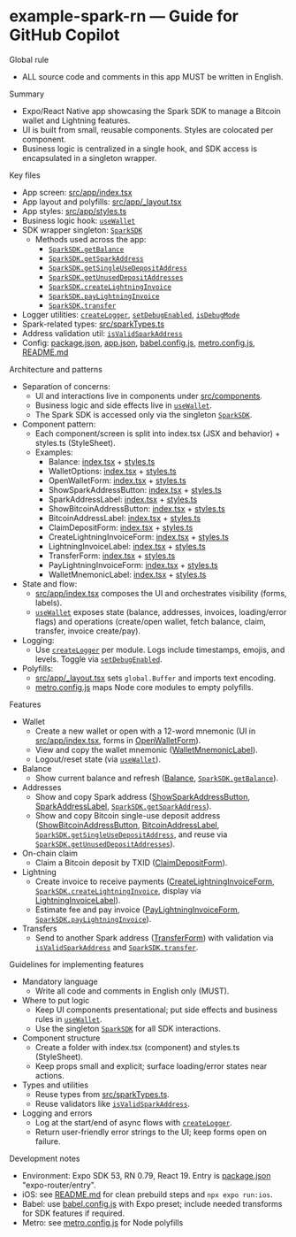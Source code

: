 # example-spark-rn — Guide for GitHub Copilot

Global rule
- ALL source code and comments in this app MUST be written in English.

Summary
- Expo/React Native app showcasing the Spark SDK to manage a Bitcoin wallet and Lightning features.
- UI is built from small, reusable components. Styles are colocated per component.
- Business logic is centralized in a single hook, and SDK access is encapsulated in a singleton wrapper.

Key files
- App screen: [src/app/index.tsx](src/app/index.tsx)
- App layout and polyfills: [src/app/_layout.tsx](src/app/_layout.tsx)
- App styles: [src/app/styles.ts](src/app/styles.ts)
- Business logic hook: [`useWallet`](src/hooks/useWallet.ts)
- SDK wrapper singleton: [`SparkSDK`](src/spark.ts)
  - Methods used across the app:
    - [`SparkSDK.getBalance`](src/spark.ts)
    - [`SparkSDK.getSparkAddress`](src/spark.ts)
    - [`SparkSDK.getSingleUseDepositAddress`](src/spark.ts)
    - [`SparkSDK.getUnusedDepositAddresses`](src/spark.ts)
    - [`SparkSDK.createLightningInvoice`](src/spark.ts)
    - [`SparkSDK.payLightningInvoice`](src/spark.ts)
    - [`SparkSDK.transfer`](src/spark.ts)
- Logger utilities: [`createLogger`](src/logger.ts), [`setDebugEnabled`](src/logger.ts), [`isDebugMode`](src/logger.ts)
- Spark-related types: [src/sparkTypes.ts](src/sparkTypes.ts)
- Address validation util: [`isValidSparkAddress`](src/utils/sparkAddressValidation.ts)
- Config: [package.json](package.json), [app.json](app.json), [babel.config.js](babel.config.js), [metro.config.js](metro.config.js), [README.md](README.md)

Architecture and patterns
- Separation of concerns:
  - UI and interactions live in components under [src/components](src/components).
  - Business logic and side effects live in [`useWallet`](src/hooks/useWallet.ts).
  - The Spark SDK is accessed only via the singleton [`SparkSDK`](src/spark.ts).
- Component pattern:
  - Each component/screen is split into index.tsx (JSX and behavior) + styles.ts (StyleSheet).
  - Examples:
    - Balance: [index.tsx](src/components/Balance/index.tsx) + [styles.ts](src/components/Balance/styles.ts)
    - WalletOptions: [index.tsx](src/components/WalletOptions/index.tsx) + [styles.ts](src/components/WalletOptions/styles.ts)
    - OpenWalletForm: [index.tsx](src/components/OpenWalletForm/index.tsx) + [styles.ts](src/components/OpenWalletForm/styles.ts)
    - ShowSparkAddressButton: [index.tsx](src/components/ShowSparkAddressButton/index.tsx) + [styles.ts](src/components/ShowSparkAddressButton/styles.ts)
    - SparkAddressLabel: [index.tsx](src/components/SparkAddressLabel/index.tsx) + [styles.ts](src/components/SparkAddressLabel/styles.ts)
    - ShowBitcoinAddressButton: [index.tsx](src/components/ShowBitcoinAddressButton/index.tsx) + [styles.ts](src/components/ShowBitcoinAddressButton/styles.ts)
    - BitcoinAddressLabel: [index.tsx](src/components/BitcoinAddressLabel/index.tsx) + [styles.ts](src/components/BitcoinAddressLabel/styles.ts)
    - ClaimDepositForm: [index.tsx](src/components/ClaimDepositForm/index.tsx) + [styles.ts](src/components/ClaimDepositForm/styles.ts)
    - CreateLightningInvoiceForm: [index.tsx](src/components/CreateLightningInvoiceForm/index.tsx) + [styles.ts](src/components/CreateLightningInvoiceForm/styles.ts)
    - LightningInvoiceLabel: [index.tsx](src/components/LightningInvoiceLabel/index.tsx) + [styles.ts](src/components/LightningInvoiceLabel/styles.ts)
    - TransferForm: [index.tsx](src/components/TransferForm/index.tsx) + [styles.ts](src/components/TransferForm/styles.ts)
    - PayLightningInvoiceForm: [index.tsx](src/components/PayLightningInvoiceForm/index.tsx) + [styles.ts](src/components/PayLightningInvoiceForm/styles.ts)
    - WalletMnemonicLabel: [index.tsx](src/components/WalletMnemonicLabel/index.tsx) + [styles.ts](src/components/WalletMnemonicLabel/styles.ts)
- State and flow:
  - [src/app/index.tsx](src/app/index.tsx) composes the UI and orchestrates visibility (forms, labels).
  - [`useWallet`](src/hooks/useWallet.ts) exposes state (balance, addresses, invoices, loading/error flags) and operations (create/open wallet, fetch balance, claim, transfer, invoice create/pay).
- Logging:
  - Use [`createLogger`](src/logger.ts) per module. Logs include timestamps, emojis, and levels. Toggle via [`setDebugEnabled`](src/logger.ts).
- Polyfills:
  - [src/app/_layout.tsx](src/app/_layout.tsx) sets `global.Buffer` and imports text encoding.
  - [metro.config.js](metro.config.js) maps Node core modules to empty polyfills.

Features
- Wallet
  - Create a new wallet or open with a 12-word mnemonic (UI in [src/app/index.tsx](src/app/index.tsx), forms in [OpenWalletForm](src/components/OpenWalletForm/index.tsx)).
  - View and copy the wallet mnemonic ([WalletMnemonicLabel](src/components/WalletMnemonicLabel/index.tsx)).
  - Logout/reset state (via [`useWallet`](src/hooks/useWallet.ts)).
- Balance
  - Show current balance and refresh ([Balance](src/components/Balance/index.tsx), [`SparkSDK.getBalance`](src/spark.ts)).
- Addresses
  - Show and copy Spark address ([ShowSparkAddressButton](src/components/ShowSparkAddressButton/index.tsx), [SparkAddressLabel](src/components/SparkAddressLabel/index.tsx), [`SparkSDK.getSparkAddress`](src/spark.ts)).
  - Show and copy Bitcoin single-use deposit address ([ShowBitcoinAddressButton](src/components/ShowBitcoinAddressButton/index.tsx), [BitcoinAddressLabel](src/components/BitcoinAddressLabel/index.tsx), [`SparkSDK.getSingleUseDepositAddress`](src/spark.ts), and reuse via [`SparkSDK.getUnusedDepositAddresses`](src/spark.ts)).
- On-chain claim
  - Claim a Bitcoin deposit by TXID ([ClaimDepositForm](src/components/ClaimDepositForm/index.tsx)).
- Lightning
  - Create invoice to receive payments ([CreateLightningInvoiceForm](src/components/CreateLightningInvoiceForm/index.tsx), [`SparkSDK.createLightningInvoice`](src/spark.ts), display via [LightningInvoiceLabel](src/components/LightningInvoiceLabel/index.tsx)).
  - Estimate fee and pay invoice ([PayLightningInvoiceForm](src/components/PayLightningInvoiceForm/index.tsx), [`SparkSDK.payLightningInvoice`](src/spark.ts)).
- Transfers
  - Send to another Spark address ([TransferForm](src/components/TransferForm/index.tsx)) with validation via [`isValidSparkAddress`](src/utils/sparkAddressValidation.ts) and [`SparkSDK.transfer`](src/spark.ts).

Guidelines for implementing features
- Mandatory language
  - Write all code and comments in English only (MUST).
- Where to put logic
  - Keep UI components presentational; put side effects and business rules in [`useWallet`](src/hooks/useWallet.ts).
  - Use the singleton [`SparkSDK`](src/spark.ts) for all SDK interactions.
- Component structure
  - Create a folder with index.tsx (component) and styles.ts (StyleSheet).
  - Keep props small and explicit; surface loading/error states near actions.
- Types and utilities
  - Reuse types from [src/sparkTypes.ts](src/sparkTypes.ts).
  - Reuse validators like [`isValidSparkAddress`](src/utils/sparkAddressValidation.ts).
- Logging and errors
  - Log at the start/end of async flows with [`createLogger`](src/logger.ts).
  - Return user-friendly error strings to the UI; keep forms open on failure.

Development notes
- Environment: Expo SDK 53, RN 0.79, React 19. Entry is [package.json](package.json) "expo-router/entry".
- iOS: see [README.md](README.md) for clean prebuild steps and `npx expo run:ios`.
- Babel: use [babel.config.js](babel.config.js) with Expo preset; include needed transforms for SDK features if required.
- Metro: see [metro.config.js](metro.config.js) for Node polyfills
